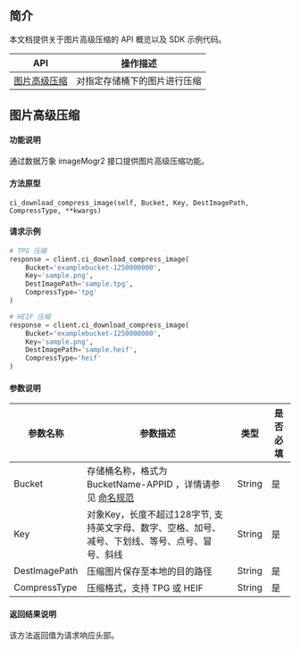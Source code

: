 

## 简介

本文档提供关于图片高级压缩的 API 概览以及 SDK 示例代码。

| API                                                          | 操作描述 |
| ------------------------------------------------------------ | -------- |
| [图片高级压缩](https://intl.cloud.tencent.com/document/product/1045/40108) |   对指定存储桶下的图片进行压缩  |

## 图片高级压缩

#### 功能说明

通过数据万象 imageMogr2 接口提供图片高级压缩功能。

#### 方法原型

```
ci_download_compress_image(self, Bucket, Key, DestImagePath, CompressType, **kwargs)
```

#### 请求示例

[//]: #	".cssg-snippet-ci-download-compress-image"

```py
# TPG 压缩
response = client.ci_download_compress_image(
    Bucket='examplebucket-1250000000',
    Key='sample.png',
    DestImagePath='sample.tpg',
    CompressType='tpg'
)

# HEIF 压缩
response = client.ci_download_compress_image(
    Bucket='examplebucket-1250000000',
    Key='sample.png',
    DestImagePath='sample.heif',
    CompressType='heif'
)
```

#### 参数说明

| 参数名称      | 参数描述                                                     | 类型   | 是否必填 |
| ------------- | ------------------------------------------------------------ | ------ | -------- |
| Bucket        | 存储桶名称，格式为 BucketName-APPID ，详情请参见 [命名规范](https://intl.cloud.tencent.com/document/product/436/13312) | String | 是       |
| Key           | 对象Key，长度不超过128字节, 支持英文字母、数字、空格、加号、减号、下划线、等号、点号、冒号、斜线 | String | 是       |
| DestImagePath | 压缩图片保存至本地的目的路径                                 | String | 是       |
| CompressType  | 压缩格式，支持 TPG 或 HEIF                                   | String | 是       |

#### 返回结果说明

该方法返回值为请求响应头部。
